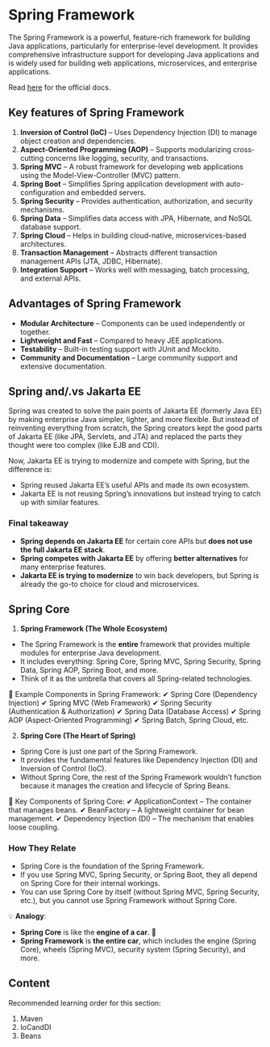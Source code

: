 # Spring Framework

The Spring Framework is a powerful, feature-rich framework for building Java applications, particularly for enterprise-level development. It provides comprehensive infrastructure support for developing Java applications and is widely used for building web applications, microservices, and enterprise applications.

Read [here](https://docs.spring.io/spring-framework/reference/index.html) for the official docs.

## Key features of Spring Framework

1. **Inversion of Control (IoC)** – Uses Dependency Injection (DI) to manage object creation and dependencies.
2. **Aspect-Oriented Programming (AOP)** – Supports modularizing cross-cutting concerns like logging, security, and transactions.
3. **Spring MVC** – A robust framework for developing web applications using the Model-View-Controller (MVC) pattern.
4. **Spring Boot** – Simplifies Spring application development with auto-configuration and embedded servers.
5. **Spring Security** – Provides authentication, authorization, and security mechanisms.
6. **Spring Data** – Simplifies data access with JPA, Hibernate, and NoSQL database support.
7. **Spring Cloud** – Helps in building cloud-native, microservices-based architectures.
8. **Transaction Management** – Abstracts different transaction management APIs (JTA, JDBC, Hibernate).
9. **Integration Support** – Works well with messaging, batch processing, and external APIs.

## Advantages of Spring Framework

- **Modular Architecture** – Components can be used independently or together.
- **Lightweight and Fast** – Compared to heavy JEE applications.
- **Testability** – Built-in testing support with JUnit and Mockito.
- **Community and Documentation** – Large community support and extensive documentation.

## Spring and/.vs Jakarta EE

Spring was created to solve the pain points of Jakarta EE (formerly Java EE) by making enterprise Java simpler, lighter, and more flexible. But instead of reinventing everything from scratch, the Spring creators kept the good parts of Jakarta EE (like JPA, Servlets, and JTA) and replaced the parts they thought were too complex (like EJB and CDI).

Now, Jakarta EE is trying to modernize and compete with Spring, but the difference is:

- Spring reused Jakarta EE’s useful APIs and made its own ecosystem.
- Jakarta EE is not reusing Spring’s innovations but instead trying to catch up with similar features.

### Final takeaway

- **Spring depends on Jakarta EE** for certain core APIs but **does not use the full Jakarta EE stack**.
- **Spring competes with Jakarta EE** by offering **better alternatives** for many enterprise features.
- **Jakarta EE is trying to modernize** to win back developers, but Spring is already the go-to choice for cloud and microservices.

## Spring Core

1. **Spring Framework (The Whole Ecosystem)**

- The Spring Framework is the **entire** framework that provides multiple modules for enterprise Java development.
- It includes everything: Spring Core, Spring MVC, Spring Security, Spring Data, Spring AOP, Spring Boot, and more.
- Think of it as the umbrella that covers all Spring-related technologies.

📌 Example Components in Spring Framework:
✔ Spring Core (Dependency Injection)
✔ Spring MVC (Web Framework)
✔ Spring Security (Authentication & Authorization)
✔ Spring Data (Database Access)
✔ Spring AOP (Aspect-Oriented Programming)
✔ Spring Batch, Spring Cloud, etc.

2. **Spring Core (The Heart of Spring)**

- Spring Core is just one part of the Spring Framework.
- It provides the fundamental features like Dependency Injection (DI) and Inversion of Control (IoC).
- Without Spring Core, the rest of the Spring Framework wouldn’t function because it manages the creation and lifecycle of Spring Beans.

📌 Key Components of Spring Core:
✔ ApplicationContext – The container that manages beans.
✔ BeanFactory – A lightweight container for bean management.
✔ Dependency Injection (DI) – The mechanism that enables loose coupling.

### How They Relate

- Spring Core is the foundation of the Spring Framework.
- If you use Spring MVC, Spring Security, or Spring Boot, they all depend on Spring Core for their internal workings.
- You can use Spring Core by itself (without Spring MVC, Spring Security, etc.), but you cannot use Spring Framework without Spring Core.

💡 **Analogy**:

- **Spring Core** is like the **engine of a car**. 🚗
- **Spring Framework** is **the entire car**, which includes the engine (Spring Core), wheels (Spring MVC), security system (Spring Security), and more.

## Content

Recommended learning order for this section:

1. Maven
2. IoCandDI
3. Beans
